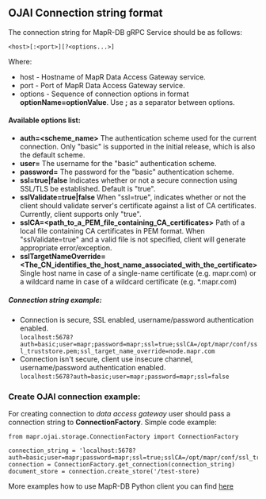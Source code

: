 ## OJAI Connection string format

The connection string for MapR-DB gRPC Service should be as follows:

`<host>[:<port>][?<options...>]`

Where:
 * host - Hostname of MapR Data Access Gateway service.
 * port - Port of MapR Data Access Gateway service.
 * options - Sequence of connection options in format **optionName=optionValue**. Use **;** as a separator between options.
 
 
#### Available options list:
* **auth=<scheme_name>**
The authentication scheme used for the current connection. Only "basic" is supported in the initial release, which is also the default scheme.
* **user=<username>**
The username for the "basic" authentication scheme.
* **password=<password>**
The password for the "basic" authentication scheme.
* **ssl=true|false**
Indicates whether or not a secure connection using SSL/TLS be established. Default is "true". 
* **sslValidate=true|false**
When "ssl=true", indicates whether or not the client should validate server's certificate against a list of CA certificates. Currently, client supports only "true".
* **sslCA=<path_to_a_PEM_file_containing_CA_certificates>**
Path of a local file containing CA certificates in PEM format. When "sslValidate=true" and a valid file is not specified, client will generate appropriate error/exception. 
* **sslTargetNameOverride=<The_CN_identifies_the_host_name_associated_with_the_certificate>**
Single host name in case of a single-name certificate (e.g. mapr.com) or a wildcard name in case of a wildcard certificate (e.g. *.mapr.com)


##### Connection string example:
* Connection is secure, SSL enabled, username/password authentication enabled.    
    ```localhost:5678?auth=basic;user=mapr;password=mapr;ssl=true;sslCA=/opt/mapr/conf/ssl_truststore.pem;ssl_target_name_override=node.mapr.com```
* Connection isn't secure, client use insecure channel, username/password authentication enabled.    
    ```localhost:5678?auth=basic;user=mapr;password=mapr;ssl=false```


### Create OJAI connection example:

For creating connection to _data access gateway_ user should pass a connection string to **ConnectionFactory**. 
Simple code example:

```
from mapr.ojai.storage.ConnectionFactory import ConnectionFactory

connection_string = 'localhost:5678?auth=basic;user=mapr;password=mapr;ssl=true;sslCA=/opt/mapr/conf/ssl_truststore.pem;ssl_target_name_override=node.mapr.com'
connection = ConnectionFactory.get_connection(connection_string)
document_store = connection.create_store('/test-store)
```

More examples how to use MapR-DB Python client you can find [here](https://github.com/mapr-demos/private-ojai-2-examples/tree/master/python)